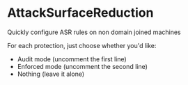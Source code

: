# AttackSurfaceReduction
Quickly configure ASR rules on non domain joined machines

For each protection, just choose whether you'd like:
- Audit mode (uncomment the first line)
- Enforced mode (uncomment the second line)
- Nothing (leave it alone)
